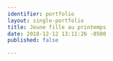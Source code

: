 ```yaml
---
identifier: portfolio
layout: single-portfolio
title: Jeune fille au printemps
date: 2018-12-12 13:11:26 -0500
published: false

---
```

